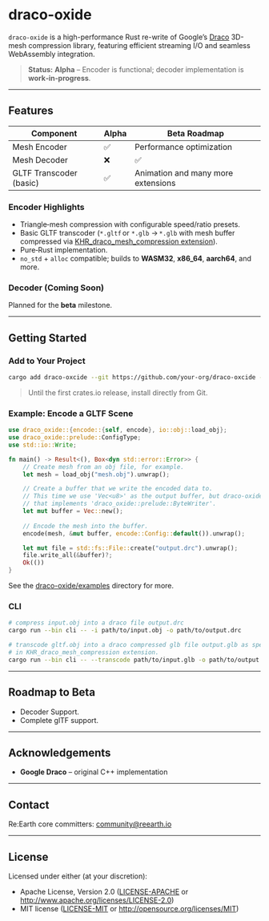 # draco-oxide

&#x20;&#x20;

`draco-oxide` is a high-performance Rust re-write of Google’s [Draco](https://github.com/google/draco) 3D-mesh compression library, featuring efficient streaming I/O and seamless WebAssembly integration.

> **Status:** **Alpha** – Encoder is functional; decoder implementation is **work‑in‑progress**.

---

## Features

| Component              | Alpha  | Beta Roadmap       |
| ------------------     | -----  | ------------------ |
| Mesh Encoder           | ✅     | Performance optimization |
| Mesh Decoder           | ❌     | ✅                  |
| GLTF Transcoder (basic)| ✅     | Animation and many more extensions  |

### Encoder Highlights

* Triangle‑mesh compression with configurable speed/ratio presets.
* Basic GLTF transcoder (`*.gltf` or `*.glb` → `*.glb` with mesh buffer compressed via [KHR_draco_mesh_compression extension](https://github.com/KhronosGroup/glTF/tree/main/extensions/2.0/Khronos/KHR_draco_mesh_compression)).
* Pure‑Rust implementation.
* `no_std` + `alloc` compatible; builds to **WASM32**, **x86\_64**, **aarch64**, and more.

### Decoder (Coming Soon)

Planned for the **beta** milestone.

---

## Getting Started

### Add to Your Project

```bash
cargo add draco-oxcide --git https://github.com/your-org/draco-oxcide --tag v0.1.0-alpha.*
```

> Until the first crates.io release, install directly from Git.

### Example: Encode a GLTF Scene

```rust
use draco_oxide::{encode::{self, encode}, io::obj::load_obj};
use draco_oxide::prelude::ConfigType;
use std::io::Write;

fn main() -> Result<(), Box<dyn std::error::Error>> {
    // Create mesh from an obj file, for example.
    let mesh = load_obj("mesh.obj").unwrap();

    // Create a buffer that we write the encoded data to.
    // This time we use 'Vec<u8>' as the output buffer, but draco-oxide can stream-write to anything 
    // that implements 'draco_oxide::prelude::ByteWriter'.
    let mut buffer = Vec::new();
    
    // Encode the mesh into the buffer.
    encode(mesh, &mut buffer, encode::Config::default()).unwrap();

    let mut file = std::fs::File::create("output.drc").unwrap();
    file.write_all(&buffer)?;
    Ok(())
}
```

See the [draco-oxide/examples](draco-oxide/examples/) directory for more.

### CLI

```bash
# compress input.obj into a draco file output.drc
cargo run --bin cli -- -i path/to/input.obj -o path/to/output.drc

# transcode gltf.obj into a draco compressed glb file output.glb as specified 
# in KHR_draco_mesh_compression extension.
cargo run --bin cli -- --transcode path/to/input.glb -o path/to/output.glb
```
---

## Roadmap to Beta

* Decoder Support.
* Complete glTF support.

---

## Acknowledgements

* **Google Draco** – original C++ implementation

---

## Contact

Re:Earth core committers: [community@reearth.io](mailto:community@reearth.io)

---

## License

Licensed under either (at your discretion):

- Apache License, Version 2.0
   ([LICENSE-APACHE](LICENSE-APACHE) or http://www.apache.org/licenses/LICENSE-2.0)
- MIT license
   ([LICENSE-MIT](LICENSE-MIT) or http://opensource.org/licenses/MIT)
